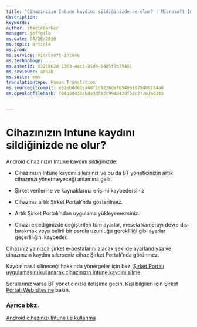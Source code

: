 ```yaml
---
title: "Cihazınızın Intune kaydını sildiğinizde ne olur? | Microsoft Intune"
description: 
keywords: 
author: staciebarker
manager: jeffgilb
ms.date: 04/28/2016
ms.topic: article
ms.prod: 
ms.service: microsoft-intune
ms.technology: 
ms.assetid: 0321062d-1363-4ac3-81d4-5405f3b79481
ms.reviewer: arnab
ms.suite: ems
translationtype: Human Translation
ms.sourcegitcommit: e52ebdd62ca68f1d9226def654961075400184a8
ms.openlocfilehash: f0465d4302bda3df82c994043df52c27761a8345


---
```



# Cihazınızın Intune kaydını sildiğinizde ne olur?

Android cihazınızın Intune kaydını sildiğinizde:

-   Cihazınızın Intune kaydını silersiniz ve bu da BT yöneticinizin artık cihazınızı yönetmeyeceği anlamına gelir. 

-   Şirket verilerine ve kaynaklarına erişimi kaybedersiniz.

-   Cihazınız artık Şirket Portalı’nda gösterilmez.

-   Artık Şirket Portalı’ndan uygulama yükleyemezsiniz.

-   Cihazı eklediğinizde değiştirilen tüm ayarlar, mesela kamerayı devre dışı bırakmak veya belirli bir parola uzunluğu gerekliliği gibi ayarlar geçerliliğini kaybeder.

Cihazınız yalnızca şirket e-postalarını alacak şekilde ayarlandıysa ve cihazınızın kaydını silerseniz cihaz Şirket Portalı'nda görünmez. 

Kaydın nasıl silineceği hakkında yönergeler için bkz. [Şirket Portalı uygulamasını kullanarak cihazınızın Intune kaydını silme](unenroll-your-device-from-intune-android.md).

Sorularınız varsa BT yöneticinizle iletişime geçin. Kişi bilgileri için [Şirket Portalı Web sitesine](http://portal.manage.microsoft.com) bakın.

### Ayrıca bkz.
[Android cihazınızı Intune ile kullanma](using-your-android-device-with-intune.md)


<!--HONumber=Jun16_HO4-->


